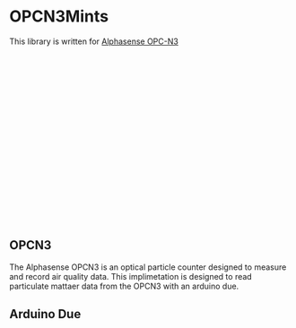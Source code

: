 # OPCN3Mints

This library is written for [Alphasense OPC-N3](http://www.alphasense.com/WEB1213/wp-content/uploads/2018/02/OPC-N3.pdf)

<img src=" " height="300"/>


## OPCN3

The Alphasense OPCN3 is an optical particle counter designed to measure and record air quality data. This implimetation is designed to read particulate mattaer data from the OPCN3 with an arduino due.

## Arduino Due
